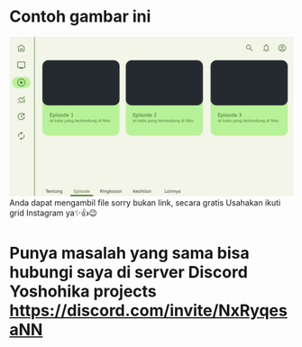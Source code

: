 # Contoh gambar ini
![alt text](https://github.com/marvinanggi/MD3-untuk-desain-/blob/main/New%20Project%20100%20Copy%202%20%5B0332A8B%5D.png?raw=true)
Anda dapat mengambil file sorry bukan link, secara gratis
Usahakan ikuti grid Instagram ya✨👍😉

# Punya masalah yang sama bisa hubungi saya di server Discord Yoshohika projects https://discord.com/invite/NxRyqesaNN
